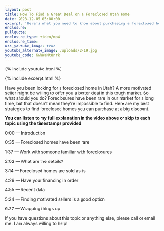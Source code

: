 ```yaml
---
layout: post
title: How To Find a Great Deal on a Foreclosed Utah Home
date: 2023-12-05 05:00:00
excerpt: 'Here’s what you need to know about purchasing a foreclosed home in Utah. '
enclosure:
pullquote:
enclosure_type: video/mp4
enclosure_time:
use_youtube_image: true
youtube_alternate_image: /uploads/2-19.jpg
youtube_code: KwhWaMt8nrk
---
```

{% include youtube.html %}

{% include excerpt.html %}

Have you been looking for a foreclosed home in Utah? A more motivated seller might be willing to offer you a better deal in this tough market. So what should you do? Foreclosures have been rare in our market for a long time, but that doesn’t mean they’re impossible to find. Here are my best strategies to find foreclosed homes you can purchase at a big discount.&nbsp;

**You can listen to my full explanation in the video above or skip to each topic using the timestamps provided:**

0:00 — Introduction&nbsp;

0:35 — Foreclosed homes have been rare&nbsp;

1:37 — Work with someone familiar with foreclosures

2:02 — What are the details?&nbsp;

3:14 — Foreclosed homes are sold as-is

4:29 — Have your financing in order&nbsp;

4:55 — Recent data&nbsp;

5:24 — Finding motivated sellers is a good option&nbsp;

6:27 — Wrapping things up

If you have questions about this topic or anything else, please call or email me. I am always willing to help!